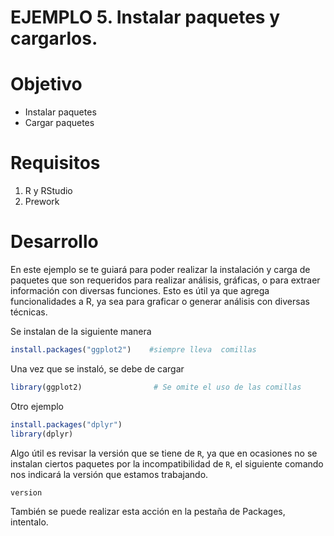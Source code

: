 # EJEMPLO 5. Instalar paquetes y cargarlos. 

# Objetivo
- Instalar paquetes
- Cargar paquetes

# Requisitos
1. R y RStudio
2. Prework 

# Desarrollo
En este ejemplo se te guiará para poder realizar la instalación y carga de paquetes que son requeridos para realizar análisis, gráficas, o para extraer información con diversas funciones. Esto es útil ya que agrega funcionalidades a R, ya sea para graficar o generar análisis con diversas técnicas.

Se instalan de la siguiente manera

```R
install.packages("ggplot2")    #siempre lleva  comillas
```
Una vez que se instaló, se debe de cargar 
```R
library(ggplot2)                # Se omite el uso de las comillas
```
Otro ejemplo
```R
install.packages("dplyr")
library(dplyr)
```

Algo útil es revisar la versión que se tiene de `R`, ya que en ocasiones no se instalan ciertos paquetes por la incompatibilidad de `R`, el siguiente comando nos indicará la versión que estamos trabajando.

```R
version
```

También se puede realizar esta acción en la pestaña de Packages, intentalo.
